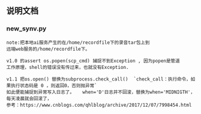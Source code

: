 ## 说明文档

### new_synv.py
	note:把本地ai服务产生的在/home/recordfile下的录音tar包上到
	远端web服务的/home/recordfile下。
	
	v1.0 的assert os.popen(scp_cmd) 捕捉不到Exception , 因为popen是管道
	工作原理，shell的错误没有传过来，也就没有Exception.
	
	v1.1 把os.open() 替换为subprocess.check_call()  `check_call：执行命令，如果执行状态码是 0 ，则返回0，否则抛异常`
	如此便能捕捉到异常写入日志了。   when='D'日志并不回滚，替换为when='MIDNIGTH'， 每天凌晨就会回滚了，
	参考：https://www.cnblogs.com/qhlblog/archive/2017/12/07/7998454.html
